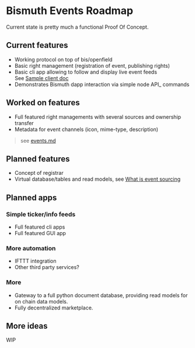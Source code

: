 # Bismuth Events Roadmap

Current state is pretty much a functional Proof Of Concept.

## Current features

* Working protocol on top of bis/openfield
* Basic right management (registration of event, publishing rights)
* Basic cli app allowing to follow and display live event feeds  
  See [Sample client doc](event_cli/readme.md)
* Demonstrates Bismuth dapp interaction via simple node API_ commands 

## Worked on features

* Full featured right managements with several sources and ownership transfer  
* Metadata for event channels (icon, mime-type, description)  

> see [events.md](events.md)

## Planned features

* Concept of registrar  
* Virtual database/tables and read models, see [What is event sourcing](What_is_event_sourcing.md)

## Planned apps

### Simple ticker/info feeds

* Full featured cli apps
* Full featured GUI app

### More automation

* IFTTT integration
* Other third party services?

### More

* Gateway to a full python document database, providing read models for on chain data models. 
* Fully decentralized marketplace.

## More ideas

WIP

